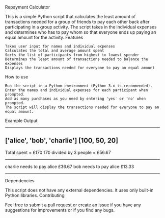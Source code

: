 Repayment Calculator

This is a simple Python script that calculates the least amount of transactions needed for a group of friends to pay each other back after participating in a group activity. The script takes in the individual expenses and determines who has to pay whom so that everyone ends up paying an equal amount for the activity.
Features

    Takes user input for names and individual expenses
    Calculates the total and average amount spent
    Sorts the list of participants from highest to lowest spender
    Determines the least amount of transactions needed to balance the expenses
    Displays the transactions needed for everyone to pay an equal amount

How to use

    Run the script in a Python environment (Python 3.x is recommended).
    Enter the names and individual expenses for each participant when prompted.
    Add as many purchases as you need by entering 'yes' or 'no' when prompted.
    The script will display the transactions needed for everyone to pay an equal amount.
    
Example Output

----------------------------------------
['alice', 'bob', 'charlie']
[100, 50, 20]
----------------------------------------
Total spent = £170
170 divided by 3 people = £56.67
________________________________________
charlie needs to pay alice £36.67
bob needs to pay alice £13.33
________________________________________

Dependencies

This script does not have any external dependencies. It uses only built-in Python libraries.
Contributing

Feel free to submit a pull request or create an issue if you have any suggestions for improvements or if you find any bugs.
